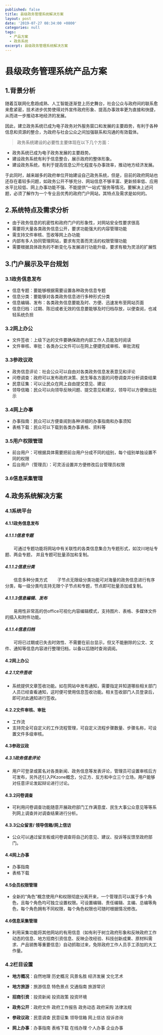 ```yaml
---
published: false
title: 县级政务管理系统解决方案
layout: post
date: '2019-07-27 08:34:00 +0800'
categories: null
tags:
  - 产品方案
  - 政务系统
excerpt: 县级政务管理系统解决方案
---
```

# 县级政务管理系统产品方案

## 1.背景分析

随着互联网化愈趋成熟、人工智能逐渐登上历史舞台，社会公众与政府间的联系愈来愈紧密，技术进步优势使得对外宣传政府形象、提高办事效率更为直接和快捷，从而进一步推动本地经济的发展。

因此，建立政务系统已成为电子政务对外服务窗口和发展的主要趋势，有利于各种信息和资源的整合，为政府与社会公众之间加强联系和沟通的有效载体。

> 政务系统建设的必要性主要体现在以下几个方面：

* 政务系统已成为电子政务发展的主要趋势。
* 建设政务系统有利于信息整合，展示政府的整体形象。
* 建设政务系统，有利于提高信息公开化程度与办事效率，推动地方经济发展。

于此同时，越来越多的政府单位开始建设自己政务系统，但是，目前的政府网站也还存在着较多问题，如政务公开不够充分、网站信息不够丰富、更新频率低、应用水平比较低、网上办事功能不强、不能提供“一站式”服务等情况。要解决上述问题，必须了解作为一个专业且优秀的政府门户网站，其特点及需求是如何的。

## 2.系统特点及需求分析

* 由于政务信息的机密性和政府门户的形象性，对网站安全性要求很高
* 需要将大量各类政务信息公开，要求功能强大的内容管理功能
* 需支持文件审核、签收等网上办功能
* 内部有多人协同管理网站，要求有完善而灵活的权限管理功能
* 需要根据具体政务的不断变化与发展进行功能升级，要求有极为灵活的扩展性

## 3.门户展示及平台规划

### 3.1政务信息发布

* 信息专题：要能够根据需要设置各种政务信息专题
* 信息分类：要能够对各类政务信息进行多种形式分类
* 信息编辑、发布：各类政务信息要能及时、方便、迅速发布至网站页面
* 信息归档：过期、陈旧或者无效的信息要能够及时归档存放，以便查阅，也减轻系统负担

### 3.2网上办公

* 文件签收：上级下达的文件要确保政府内部工作人员能及时阅读
* 文件审核、审批：各类办公文件可以在网上便捷完成审核、审批流程

### 3.3参政议政

* 政务信息评论：社会公众可以自由对各类政务信息发表意见和评论
* 问卷调查：政府可以发布政府决策、民生等各方面的问卷调查并分析调查结果
* 民意征集：可以让民众在网上自由提交意见、建议
* 领导信箱：民众可以向领导反映问题、提交意见和建议，领导可以方便做出批示

### 3.4网上办事

* 办事指南：民众可以方便查阅到各种详细的办事指南和办事须知
* 表格下载：民众可以下载到各类办事表格、资料等

### 3.5用户权限管理
* 前台用户：可根据具体需要把前台用户分成不同的组别，每个组别单独设置不同的权限
* 后台用户（管理员）：可灵活设置并方便修改后台管理员权限

### 3.6信息采集管理


## 4.政务系统解决方案

### 4.1系统平台

#### 4.1.1政务信息发布

##### 4.1.1.1信息专题
　　可通过专题功能将网站中有关联性的各类信息集合为专题形式，如汶川地址专题、两会专题，
并且专题可批量添加和复制。

##### 4.1.1.2信息分类
　　信息多种分类方式
　　子节点无限级分类功能可对海量的政务信息进行有序分类，每一级分类均支持无限个子节点和专题，节点即可批量添加或复制。

##### 4.1.1.3信息编辑、发布
　　易用性非常高的仿office可视化内容编辑模式，支持图片、表格、多媒体文件的插入和附件功能。

##### 4.1.1.4信息归档
　　可将已过期或已失去时效性、不需要在前台显示，但又不能删除的公文、文件、通知等信息内容进行整理归档，以备以后随时查询调阅。

#### 4.2网上办公

##### 4.2.1文件签收
* 系统提供文章签收功能。如在网站中发布通知，需要指定并知道哪些相关部门人员已经查看通知，这时便可使用信息签收功能。相关签收部门人员登录后，即可对此通知进行签收。

#### 4.2.2文件审核、审批
* 工作流
* 支持完全可自定义的工作流程管理，可自定义流程步骤数量、步骤名称，可设置文件多级审核。

#### 4.3参政议政

##### 4.3.1政务信息评论
* 用户可登录或匿名对各类新闻、政务信息等发表评论，管理员可设置审核后方可发布，另外还引入PKzone概念，分正方、反方和中立三个立场，用户能够对任意评论发起辩论进行讨论。

#### 4.3.2问卷调查
* 可利用问卷调查功能随意开展政府部门工作满意度、民生大事公众意见等等系列网上调查并对调查结果进行分析。

#### 4.3.3公众留言/ 领导信箱/网上信访
* 公众可以通过留言板或问卷调查将自己的意见、建议、投诉等反馈至政府部门。

#### 4.4网上办事

* 办事指南
* 表格下载 

#### 4.5会员权限管理

* 全新的“角色”概念使用户和权限彻底分离开来，一个管理员可以属于多个角色，且每个角色均可独立设置权限。可设置编辑、责任编辑、主编、总编等角色，每个角色拥有不同权限，每个角色权限也可随时根据情况修改。

#### 4.6信息采集管理

* 利用采集功能将其他网站的有用信息（如有利于树立政府形象和反映政府工作动态的信息、地方招商引资信息、反映企改经验、科技创新成果、原材料需求、产品销售等重要信息）自动抓取过来，免除政府工作人员手工添加的大工作量。

### 4.2栏目设置

* **地方概况**：自然地理  历史概况  风景名胜  经济发展  文化艺术

* **地方旅游**：旅游信息  特色景点  交通指南  旅游常识

* **招商引资**：投资新闻  投资政策  投资环境 

* **政务公开**：政府文件  政府工作报告  政务动态  政府采购  法律法规

* **参政议政**：民意调查  民意征集  领导信箱  网上信访  投诉咨询

* **网上办事**：办事指南  表格下载  在线办理  个人办事  企业办事

  
  